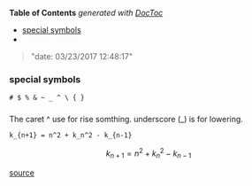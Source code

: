 <!-- START doctoc generated TOC please keep comment here to allow auto update -->
<!-- DON'T EDIT THIS SECTION, INSTEAD RE-RUN doctoc TO UPDATE -->
**Table of Contents**  *generated with [DocToc](https://github.com/thlorenz/doctoc)*

- [special symbols](#special-symbols)
- [](#)

<!-- END doctoc generated TOC please keep comment here to allow auto update -->

> "date: 03/23/2017 12:48:17"

### special symbols
```
# $ % & ~ _ ^ \ { }

```
###
The caret ^ use for rise somthing.
underscore (_) is for lowering.


```
k_{n+1} = n^2 + k_n^2 - k_{n-1}

```
$$
k_{n+1} = n^2 + k_n^2 - k_{n-1}
$$

[source](https://en.wikibooks.org/wiki/LaTeX/Mathematics)
